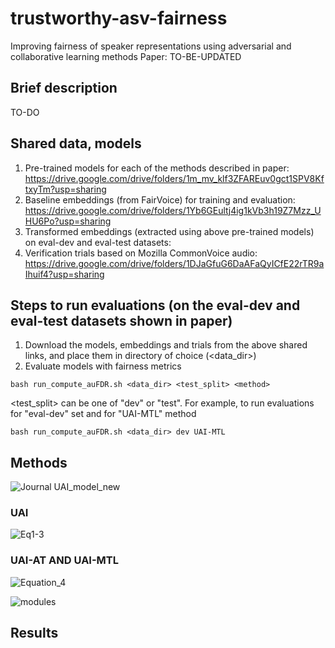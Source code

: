 # trustworthy-asv-fairness
Improving fairness of speaker representations using adversarial and collaborative learning methods
Paper: TO-BE-UPDATED

## Brief description
TO-DO

## Shared data, models
1. Pre-trained models for each of the methods described in paper: https://drive.google.com/drive/folders/1m_mv_klf3ZFAREuv0gct1SPV8KftxyTm?usp=sharing
2. Baseline embeddings (from FairVoice) for training and evaluation: https://drive.google.com/drive/folders/1Yb6GEultj4ig1kVb3h19Z7Mzz_UHU6Po?usp=sharing
3. Transformed embeddings (extracted using above pre-trained models) on eval-dev and eval-test datasets: 
4. Verification trials based on Mozilla CommonVoice audio: https://drive.google.com/drive/folders/1DJaGfuG6DaAFaQyICfE22rTR9aIhuif4?usp=sharing

## Steps to run evaluations (on the eval-dev and eval-test datasets shown in paper)
1. Download the models, embeddings and trials from the above shared links, and place them in directory of choice (<data_dir>)
2. Evaluate models with fairness metrics

```
bash run_compute_auFDR.sh <data_dir> <test_split> <method>
```

<test_split> can be one of "dev" or "test". For example, to run evaluations for "eval-dev" set and for "UAI-MTL" method

```
bash run_compute_auFDR.sh <data_dir> dev UAI-MTL
```

## Methods
![Journal UAI_model_new](https://user-images.githubusercontent.com/23619674/155252585-42939d23-8486-4fe2-8f14-ae26176dacf8.png)

### UAI
![Eq1-3](https://user-images.githubusercontent.com/23619674/155253114-e298e144-9c25-491a-a34b-5adeec0296e5.png)

### UAI-AT AND UAI-MTL
![Equation_4](https://user-images.githubusercontent.com/23619674/155253115-93254052-ba5c-4819-acc9-e5f6e35cd6f0.png)

![modules](https://user-images.githubusercontent.com/23619674/155252784-48a106da-0681-4976-9e8b-a826c0e88474.png)

## Results


